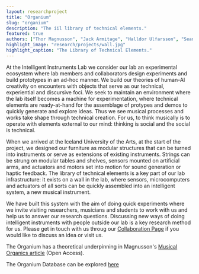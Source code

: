 ```yaml
---
layout: researchproject
title: "Organium"
slug: "organium"
description: "The iil library of technical elements."
featured: true
authors: ["Thor Magnusson", "Jack Armitage", "Halldor Ulfarsson", "Sean O'Brien", "Nicola Privato", "Victor Shepardson"]
highlight_image: "research/projects/wall.jpg"
highlight_caption: "The Library of Technical Elements."
---
```


<script>
  import CaptionedImage from "../../components/Images/CaptionedImage.svelte"
</script>

At the Intelligent Instruments Lab we consider our lab an experimental ecosystem where lab members and collaborators design experiments and build prototypes in an ad-hoc manner. We build our theories of human-AI creativity on encounters with objects that serve as our technical, experiential and discursive foci. We seek to maintain an environment where the lab itself becomes a machine for experimentation, where technical elements are ready-at-hand for the assemblage of protypes and demos to quickly generate and explore ideas. Thus we see musical processes and works take shape through technical creation. For us, to think musically is to operate with elements external to our mind: thinking is social and the social is technical. 

When we arrived at the Iceland University of the Arts, at the start of the project, we designed our furniture as modular structures that can be turned into instruments or serve as extensions of existing instruments. Strings can be strung on modular tables and shelves, sensors mounted on artificial arms, and actuators and motors set into motion for sound generation or haptic feedback. The library of technical elements is a key part of our lab infrastructure: it exists on a wall in the lab, where sensors, microcomputers and actuators of all sorts can be quickly assembled into an intelligent system, a new musical instrument. 

We have built this system with the aim of doing quick experiments where we invite visiting researchers, musicians and students to work with us and help us to answer our research questions. Discussing new ways of doing intelligent instruments with people outside our lab is a key research method for us. Please get in touch with us throug our <a href="/collaborate"> Collaboration Page</a> if you would like to discuss an idea or visit us.

The Organium has a theoretical underpinning in Magnusson's <a href="https://www.tandfonline.com/doi/full/10.1080/09298215.2017.1353636">Musical Organics article</a> (Open Access).

The Organium Database can be explored [here](https://intelligentinstruments.notion.site/a3963e0f894e46e7a43eadd17d69a857?)

<CaptionedImage
  src="research/projects/wall2.jpg"
  alt="A picture of the Organium with the library of technical elements"
  caption="The library of technical elements."/>
